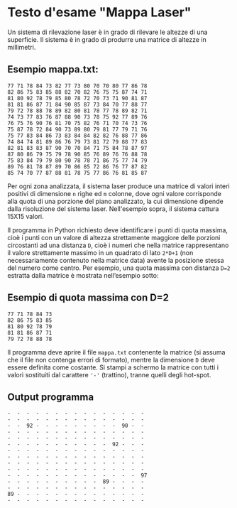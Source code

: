 # Testo d'esame "Mappa Laser"

Un sistema di rilevazione laser è in grado di rilevare le altezze di una superficie. Il sistema è in grado di produrre
una matrice di altezze in millimetri.

## Esempio mappa.txt:

    77 71 78 84 73 82 77 73 80 70 70 80 77 86 78
    82 86 75 83 85 88 82 70 82 76 75 75 87 74 71
    81 80 92 78 79 85 80 78 72 70 73 71 90 81 87
    81 81 86 87 71 84 90 85 87 73 84 70 77 88 77
    79 72 78 88 78 89 82 80 81 78 77 78 89 82 71
    74 73 77 83 76 87 88 90 73 78 75 92 77 89 76
    76 75 76 90 76 81 70 75 82 76 71 70 74 73 76
    75 87 78 72 84 90 73 89 80 79 81 77 79 71 76
    75 77 83 84 86 73 83 84 84 82 82 76 88 77 86
    74 84 74 81 89 86 76 79 73 81 72 79 88 77 83
    82 81 83 83 87 90 70 70 84 71 75 84 78 87 97
    87 80 86 79 75 79 78 90 85 76 89 76 76 88 78
    75 83 84 79 79 80 90 78 78 71 86 75 77 74 79
    89 76 81 78 87 89 70 86 85 72 86 76 77 87 82
    85 74 70 77 87 88 81 78 75 77 86 76 81 85 87

Per ogni zona analizzata, il sistema laser produce una matrice di valori interi positivi di dimensione `n` righe ed `m`
colonne, dove ogni valore corrisponde alla quota di una porzione del piano analizzato, la cui dimensione dipende dalla
risoluzione del sistema laser. Nell'esempio sopra, il sistema cattura 15X15 valori.

Il programma in Python richiesto deve identificare i punti di quota massima, cioè i punti con un valore di altezza
strettamente maggiore delle porzioni circostanti ad una distanza `D`, cioè i numeri che nella matrice rappresentano il
valore strettamente massimo in un quadrato di lato `2*D+1` (non necessariamente contenuto nella matrice data) avente la
posizione stessa del numero come centro. Per esempio, una quota massima con distanza `D=2` estratta dalla matrice è
mostrata nell’esempio sotto:

## Esempio di quota massima con D=2

    77 71 78 84 73
    82 86 75 83 85
    81 80 92 78 79
    81 81 86 87 71
    79 72 78 88 78

Il programma deve aprire il file `mappa.txt` contenente la matrice (si assuma che il file non contenga errori di formato),
mentre la dimensione `D` deve essere definita come costante. Si stampi a schermo la matrice con tutti i valori sostituiti
dal carattere `'-'` (trattino), tranne quelli degli hot-spot.

## Output programma

    -  -  -  -  -  -  -  -  -  -  -  -  -  -  -
    -  -  -  -  -  -  -  -  -  -  -  -  -  -  -
    -  -  92 -  -  -  -  -  -  -  -  -  90 -  - 
    -  -  -  -  -  -  -  -  -  -  -  -  -  -  -
    -  -  -  -  -  -  -  -  -  -  -  -  -  -  -
    -  -  -  -  -  -  -  -  -  -  -  92 -  -  - 
    -  -  -  -  -  -  -  -  -  -  -  -  -  -  -
    -  -  -  -  -  -  -  -  -  -  -  -  -  -  -
    -  -  -  -  -  -  -  -  -  -  -  -  -  -  -
    -  -  -  -  -  -  -  -  -  -  -  -  -  -  -
    -  -  -  -  -  -  -  -  -  -  -  -  -  -  97
    -  -  -  -  -  -  -  -  -  -  89 -  -  -  - 
    -  -  -  -  -  -  -  -  -  -  -  -  -  -  -
    89 -  -  -  -  -  -  -  -  -  -  -  -  -  - 
    -  -  -  -  -  -  -  -  -  -  -  -  -  -  -